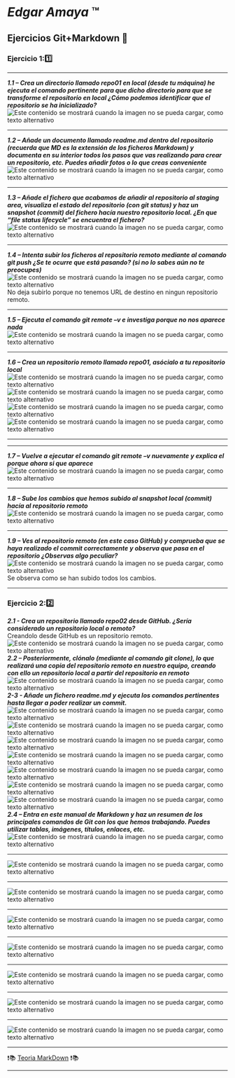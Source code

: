 # *Edgar Amaya*  :tm:
## **Ejercicios Git+Markdown** 🥱
### Ejercicio 1:1️⃣
***
***1.1 – Crea un directorio llamado repo01 en local (desde tu máquina) he ejecuta el comando pertinente para que dicho directorio para que se transforme el repositorio en local ¿Cómo podemos identificar que el repositorio se ha inicializado?***    
![Este contenido se mostrará cuando la imagen no se pueda cargar, como texto alternativo](/img/git%20init.png "Primer Paso")
***
***1.2 – Añade un documento llamado readme.md dentro del repositorio (recuerda que MD es la extensión de los ficheros Markdown) y documenta en su interior todos los pasos que vas realizando para crear un repositorio, etc. Puedes añadir fotos o lo que creas conveniente***  
![Este contenido se mostrará cuando la imagen no se pueda cargar, como texto alternativo](/img/añade%20readme.png)
***
***1.3 – Añade el fichero que acabamos de añadir al repositorio al staging area, visualiza el estado del repositorio (con git status) y haz un snapshot (commit) del fichero hacía nuestro repositorio local. ¿En que “file status lifecycle” se encuentra el fichero?***  
![Este contenido se mostrará cuando la imagen no se pueda cargar, como texto alternativo](/img/git%20status.png "Tercer paso")
***
***1.4 – Intenta subir los ficheros al repositorio remoto mediante al comando git push ¿Se te ocurre que está pasando? (si no lo sabes aún no te preocupes)***  
![Este contenido se mostrará cuando la imagen no se pueda cargar, como texto alternativo](/img/git%20push.png "Cuarto paso")  
No deja subirlo porque no tenemos URL de destino en ningun repositorio remoto.
***
***1.5 – Ejecuta el comando git remote –v e investiga porque no nos aparece nada***  
![Este contenido se mostrará cuando la imagen no se pueda cargar, como texto alternativo](/img/git%20commit%20-v.png "Quinto paso")
***
***1.6 – Crea un repositorio remoto llamado repo01, asócialo a tu repositorio local***  
![Este contenido se mostrará cuando la imagen no se pueda cargar, como texto alternativo](/img/repositorio%20remoto.png "Sexto paso")
![Este contenido se mostrará cuando la imagen no se pueda cargar, como texto alternativo](/img/git%20remote%20add%20origin.png "Sexto paso")  
![Este contenido se mostrará cuando la imagen no se pueda cargar, como texto alternativo](/img/git%20branch.png "Sexto paso")  
![Este contenido se mostrará cuando la imagen no se pueda cargar, como texto alternativo](/img/git%20push%20-u.png "Sexto paso")
***
***
***1.7 – Vuelve a ejecutar el comando git remote –v nuevamente y explica el porque ahora si que aparece***  
![Este contenido se mostrará cuando la imagen no se pueda cargar, como texto alternativo](/img/git%20remote%20-v.png "Septimo paso")
***
***1.8 – Sube los cambios que hemos subido al snapshot local (commit) hacía al repositorio remoto***  
![Este contenido se mostrará cuando la imagen no se pueda cargar, como texto alternativo](/img/git%20push%20final.png "Octavo paso")
***
***1.9 – Ves al repositorio remoto (en este caso GitHub) y comprueba que se haya realizado el commit correctamente y observa que pasa en el repositorio ¿Observas algo peculiar?***  
![Este contenido se mostrará cuando la imagen no se pueda cargar, como texto alternativo](/img/1.9.png "Noveno paso")
Se observa como se han subido todos los cambios.
***
### Ejercicio 2:2️⃣
***2.1 - Crea un repositorio llamado repo02 desde GitHub. ¿Sería considerado un repositorio
local o remoto?***   
Creandolo desde GitHub es un repositorio remoto.  
![Este contenido se mostrará cuando la imagen no se pueda cargar, como texto alternativo]( /img%20ej2/repo02%20github.png "Primer paso")   
 ***2.2 – Posteriormente, clónalo (mediante al comando git clone), lo que realizará una copia del repositorio remoto en nuestro equipo, creando con ello un repositorio local a partir del repositorio en remoto***  
 ![Este contenido se mostrará cuando la imagen no se pueda cargar, como texto alternativo]( /img%20ej2/git%20clone.png "Segundo paso")   
 ***2-3 - Añade un fichero readme.md y ejecuta los comandos pertinentes hasta llegar a poder
realizar un commit.***   
![Este contenido se mostrará cuando la imagen no se pueda cargar, como texto alternativo](/img%20ej2/creacion%20readme.png "Segundo paso")   
![Este contenido se mostrará cuando la imagen no se pueda cargar, como texto alternativo](/img%20ej2/git%20remote%20add.png "Segundo paso") 
![Este contenido se mostrará cuando la imagen no se pueda cargar, como texto alternativo](/img%20ej2/git%20brunch.png "Segundo paso") 
![Este contenido se mostrará cuando la imagen no se pueda cargar, como texto alternativo](/img%20ej2/git%20push%20-u.png "Segundo paso")
![Este contenido se mostrará cuando la imagen no se pueda cargar, como texto alternativo](/img%20ej2/git%20remote%20-v.png "Segundo paso")
![Este contenido se mostrará cuando la imagen no se pueda cargar, como texto alternativo](/img%20ej2/git%20add.png "Segundo paso") 
![Este contenido se mostrará cuando la imagen no se pueda cargar, como texto alternativo](/img%20ej2/git%20commit.png "Segundo paso")   
 ***2.4 – Entra en este manual de Markdown y haz un resumen de los principales comandos de
Git con los que hemos trabajando. Puedes utilizar tablas, imágenes, títulos, enlaces, etc.***  
![Este contenido se mostrará cuando la imagen no se pueda cargar, como texto alternativo](/img%20ej2/encabezado.png "Tercer paso")  
***  
![Este contenido se mostrará cuando la imagen no se pueda cargar, como texto alternativo](/img%20ej2/negrita.png "Tercer paso")  
***
![Este contenido se mostrará cuando la imagen no se pueda cargar, como texto alternativo](/img%20ej2/cursiva.png "Tercer paso")  
***
![Este contenido se mostrará cuando la imagen no se pueda cargar, como texto alternativo](/img%20ej2/cursivainegrita.png "Tercer paso")  
***  
![Este contenido se mostrará cuando la imagen no se pueda cargar, como texto alternativo](/img%20ej2/enlaces.png "Tercer paso")  
***  
![Este contenido se mostrará cuando la imagen no se pueda cargar, como texto alternativo](/img%20ej2/lineas%20separadoras.png "Tercer paso")  
***  
![Este contenido se mostrará cuando la imagen no se pueda cargar, como texto alternativo](/img%20ej2/citas.png "Tercer paso")  
***  
![Este contenido se mostrará cuando la imagen no se pueda cargar, como texto alternativo](/img%20ej2/imagen.png "Tercer paso")  
***  
:heavy_exclamation_mark:📚 [Teoria MarkDown](https://medium.com/@davidbernalgonzalez/3-markdown-c82d88c1d222) :heavy_exclamation_mark:📚  
***  


